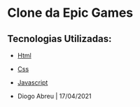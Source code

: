 # Clone da Epic Games

## Tecnologias Utilizadas:
- [Html](https://developer.mozilla.org/en-US/docs/Web/HTML)
- [Css](https://developer.mozilla.org/en-US/docs/Web/CSS)
- [Javascript](https://developer.mozilla.org/en-US/docs/Web/JavaScript)

- Diogo Abreu | 17/04/2021
